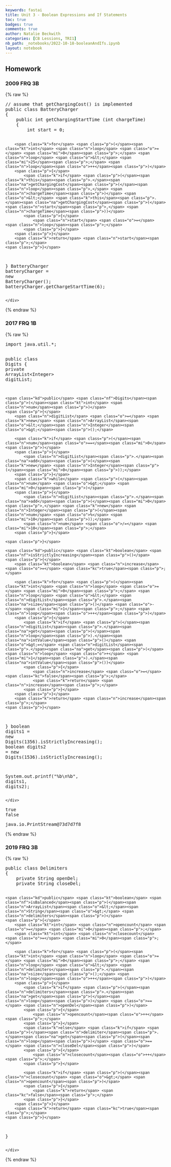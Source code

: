 ```yaml
---
keywords: fastai
title: Unit 3 - Boolean Expressions and If Statements 
toc: true
badges: true
comments: true
author: Natalie Beckwith
categories: [CB Lessions, TRI1]
nb_path: _notebooks/2022-10-18-booleanAndIfs.ipynb
layout: notebook
---
```


<!--
#################################################
### THIS FILE WAS AUTOGENERATED! DO NOT EDIT! ###
#################################################
# file to edit: _notebooks/2022-10-18-booleanAndIfs.ipynb
-->

<div class="container" id="notebook-container">
        
<div class="cell border-box-sizing text_cell rendered"><div class="inner_cell">
<div class="text_cell_render border-box-sizing rendered_html">
<h2 id="Homework">Homework<a class="anchor-link" href="#Homework"> </a></h2><h3 id="2009-FRQ-3B">2009 FRQ 3B<a class="anchor-link" href="#2009-FRQ-3B"> </a></h3>
</div>
</div>
</div>
    {% raw %}
    
<div class="cell border-box-sizing code_cell rendered">
<div class="input">

<div class="inner_cell">
    <div class="input_area">
<div class=" highlight hl-java"><pre><span></span><span class="c1">// assume that getChargingCost() is implemented</span>
<span class="kd">public</span> <span class="kd">class</span> <span class="nc">BatteryCharger</span>
<span class="p">{</span>
    <span class="kd">public</span> <span class="kt">int</span> <span class="nf">getChargingStartTime</span> <span class="p">(</span><span class="kt">int</span> <span class="n">chargeTime</span><span class="p">)</span>
    <span class="p">{</span>
        <span class="kt">int</span> <span class="n">start</span> <span class="o">=</span> <span class="mi">0</span><span class="p">;</span>

        <span class="k">for</span> <span class="p">(</span><span class="kt">int</span> <span class="n">loop</span> <span class="o">=</span> <span class="mi">0</span><span class="p">;</span> <span class="n">loop</span> <span class="o">&lt;</span> <span class="mi">25</span><span class="p">;</span> <span class="n">loop</span><span class="o">++</span><span class="p">)</span>
        <span class="p">{</span>
            <span class="k">if</span> <span class="p">(</span><span class="k">this</span><span class="p">.</span><span class="na">getChargingCost</span><span class="p">(</span><span class="n">loop</span><span class="p">,</span> <span class="n">chargeTime</span><span class="p">)</span> <span class="o">&lt;</span> <span class="k">this</span><span class="p">.</span><span class="na">getChargingCost</span><span class="p">(</span><span class="n">start</span><span class="p">,</span> <span class="n">chargeTime</span><span class="p">))</span>
            <span class="p">{</span>
                <span class="n">start</span> <span class="o">=</span> <span class="n">loop</span><span class="p">;</span>
            <span class="p">}</span>
        <span class="p">}</span>
        <span class="k">return</span> <span class="n">start</span><span class="p">;</span>
    <span class="p">}</span>
<span class="p">}</span>
<span class="n">BatteryCharger</span> <span class="n">batteryCharger</span> <span class="o">=</span> <span class="k">new</span> <span class="n">BatteryCharger</span><span class="p">();</span>
<span class="n">batteryCharger</span><span class="p">.</span><span class="na">getChargeStartTime</span><span class="p">(</span><span class="mi">6</span><span class="p">);</span>
</pre></div>

    </div>
</div>
</div>

</div>
    {% endraw %}

<div class="cell border-box-sizing text_cell rendered"><div class="inner_cell">
<div class="text_cell_render border-box-sizing rendered_html">
<h3 id="2017-FRQ-1B">2017 FRQ 1B<a class="anchor-link" href="#2017-FRQ-1B"> </a></h3>
</div>
</div>
</div>
    {% raw %}
    
<div class="cell border-box-sizing code_cell rendered">
<div class="input">

<div class="inner_cell">
    <div class="input_area">
<div class=" highlight hl-java"><pre><span></span><span class="kn">import</span> <span class="nn">java.util.*</span><span class="p">;</span>

<span class="kd">public</span> <span class="kd">class</span> <span class="nc">Digits</span>
<span class="p">{</span>
    <span class="kd">private</span> <span class="n">ArrayList</span><span class="o">&lt;</span><span class="n">Integer</span><span class="o">&gt;</span> <span class="n">digitList</span><span class="p">;</span>

    <span class="kd">public</span> <span class="nf">Digits</span><span class="p">(</span><span class="kt">int</span> <span class="n">num</span><span class="p">)</span>
    <span class="p">{</span>
        <span class="n">digitList</span> <span class="o">=</span> <span class="k">new</span> <span class="n">ArrayList</span><span class="o">&lt;</span><span class="n">Integer</span><span class="o">&gt;</span><span class="p">();</span>

        <span class="k">if</span> <span class="p">(</span><span class="n">num</span><span class="o">==</span><span class="mi">0</span><span class="p">)</span>
        <span class="p">{</span>
            <span class="n">digitList</span><span class="p">.</span><span class="na">add</span><span class="p">(</span><span class="k">new</span> <span class="n">Integer</span><span class="p">(</span><span class="mi">0</span><span class="p">));</span>
        <span class="p">}</span>
        <span class="k">while</span> <span class="p">(</span><span class="n">num</span> <span class="o">&gt;</span> <span class="mi">0</span><span class="p">)</span>
        <span class="p">{</span>
            <span class="n">digitList</span><span class="p">.</span><span class="na">add</span><span class="p">(</span><span class="mi">0</span><span class="p">,</span> <span class="k">new</span> <span class="n">Integer</span><span class="p">(</span><span class="n">num</span> <span class="o">%</span> <span class="mi">10</span><span class="p">));</span>
            <span class="n">num</span> <span class="o">/=</span> <span class="mi">10</span><span class="p">;</span>
        <span class="p">}</span>

    <span class="p">}</span>

    <span class="kd">public</span> <span class="kt">boolean</span> <span class="nf">isStrictlyIncreasing</span><span class="p">()</span>
    <span class="p">{</span>
        <span class="kt">boolean</span> <span class="n">increase</span> <span class="o">=</span> <span class="kc">true</span><span class="p">;</span>

        <span class="k">for</span> <span class="p">(</span><span class="kt">int</span> <span class="n">loop</span> <span class="o">=</span> <span class="mi">0</span><span class="p">;</span> <span class="n">loop</span> <span class="o">&lt;</span> <span class="n">digitList</span><span class="p">.</span><span class="na">size</span><span class="p">()</span> <span class="o">-</span> <span class="mi">1</span><span class="p">;</span> <span class="n">loop</span><span class="o">++</span><span class="p">)</span>
        <span class="p">{</span>
            <span class="k">if</span> <span class="p">(</span><span class="n">digitList</span><span class="p">.</span><span class="na">get</span><span class="p">(</span><span class="n">loop</span><span class="p">).</span><span class="na">intValue</span><span class="p">()</span> <span class="o">&gt;=</span> <span class="n">digitList</span><span class="p">.</span><span class="na">get</span><span class="p">(</span><span class="n">loop</span> <span class="o">+</span> <span class="mi">1</span><span class="p">).</span><span class="na">intValue</span><span class="p">())</span>
            <span class="p">{</span>
                <span class="n">increase</span> <span class="o">=</span> <span class="kc">false</span><span class="p">;</span>
                <span class="k">return</span> <span class="n">increase</span><span class="p">;</span>
            <span class="p">}</span>
        <span class="p">}</span>
        <span class="k">return</span> <span class="n">increase</span><span class="p">;</span>
    <span class="p">}</span>
<span class="p">}</span>
<span class="kt">boolean</span> <span class="n">digits1</span> <span class="o">=</span> <span class="k">new</span> <span class="n">Digits</span><span class="p">(</span><span class="mi">1356</span><span class="p">).</span><span class="na">isStrictlyIncreasing</span><span class="p">();</span>
<span class="kt">boolean</span> <span class="n">digits2</span> <span class="o">=</span> <span class="k">new</span> <span class="n">Digits</span><span class="p">(</span><span class="mi">1536</span><span class="p">).</span><span class="na">isStrictlyIncreasing</span><span class="p">();</span>

<span class="n">System</span><span class="p">.</span><span class="na">out</span><span class="p">.</span><span class="na">printf</span><span class="p">(</span><span class="s">&quot;%b\n%b&quot;</span><span class="p">,</span> <span class="n">digits1</span><span class="p">,</span> <span class="n">digits2</span><span class="p">);</span>
</pre></div>

    </div>
</div>
</div>

<div class="output_wrapper">
<div class="output">

<div class="output_area">

<div class="output_subarea output_stream output_stdout output_text">
<pre>true
false</pre>
</div>
</div>

<div class="output_area">



<div class="output_text output_subarea output_execute_result">
<pre>java.io.PrintStream@73d7d7f8</pre>
</div>

</div>

</div>
</div>

</div>
    {% endraw %}

<div class="cell border-box-sizing text_cell rendered"><div class="inner_cell">
<div class="text_cell_render border-box-sizing rendered_html">
<h3 id="2019-FRQ-3B">2019 FRQ 3B<a class="anchor-link" href="#2019-FRQ-3B"> </a></h3>
</div>
</div>
</div>
    {% raw %}
    
<div class="cell border-box-sizing code_cell rendered">
<div class="input">

<div class="inner_cell">
    <div class="input_area">
<div class=" highlight hl-java"><pre><span></span><span class="kd">public</span> <span class="kd">class</span> <span class="nc">Delimiters</span>
<span class="p">{</span>
    <span class="kd">private</span> <span class="n">String</span> <span class="n">openDel</span><span class="p">;</span>
    <span class="kd">private</span> <span class="n">String</span> <span class="n">closeDel</span><span class="p">;</span>

    <span class="kd">public</span> <span class="kt">boolean</span> <span class="nf">isBalanced</span><span class="p">(</span><span class="n">ArrayList</span><span class="o">&lt;</span><span class="n">String</span><span class="o">&gt;</span> <span class="n">delimiters</span><span class="p">)</span>
    <span class="p">{</span>
        <span class="kt">int</span> <span class="n">opencount</span> <span class="o">=</span> <span class="mi">0</span><span class="p">;</span>
        <span class="kt">int</span> <span class="n">closecount</span> <span class="o">=</span> <span class="mi">0</span><span class="p">;</span>

        <span class="k">for</span> <span class="p">(</span><span class="kt">int</span> <span class="n">loop</span> <span class="o">=</span> <span class="mi">0</span><span class="p">;</span> <span class="n">loop</span> <span class="o">&lt;</span> <span class="n">delimiters</span><span class="p">.</span><span class="na">size</span><span class="p">();</span> <span class="n">loop</span><span class="o">++</span><span class="p">)</span>
        <span class="p">{</span>
            <span class="k">if</span> <span class="p">(</span><span class="n">delimiters</span><span class="p">.</span><span class="na">get</span><span class="p">(</span><span class="n">loop</span><span class="p">)</span> <span class="o">==</span> <span class="n">openDel</span><span class="p">)</span>
            <span class="p">{</span>
                <span class="n">opencount</span><span class="o">++</span><span class="p">;</span>
            <span class="p">}</span>
            <span class="k">else</span> <span class="k">if</span> <span class="p">(</span><span class="n">delimiter</span><span class="p">.</span><span class="na">get</span><span class="p">(</span><span class="n">loop</span><span class="p">)</span> <span class="o">==</span> <span class="n">closeDel</span><span class="p">)</span>
            <span class="p">{</span>
                <span class="n">closecount</span><span class="o">++</span><span class="p">;</span>
            <span class="p">}</span>

            <span class="k">if</span> <span class="p">(</span><span class="n">closecount</span> <span class="o">&gt;</span> <span class="n">opencount</span><span class="p">)</span>
            <span class="p">{</span>
                <span class="k">return</span> <span class="kc">false</span><span class="p">;</span>
            <span class="p">}</span>
        <span class="p">}</span>
        <span class="k">return</span> <span class="kc">true</span><span class="p">;</span>
    <span class="p">}</span>

<span class="p">}</span>
</pre></div>

    </div>
</div>
</div>

</div>
    {% endraw %}

</div>
 


